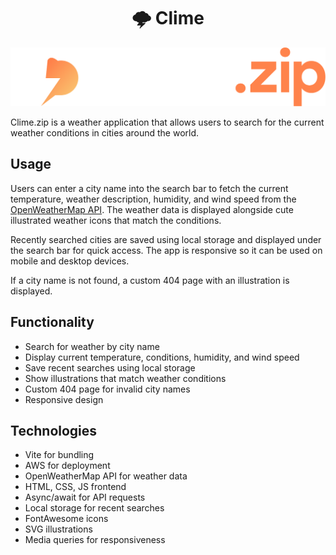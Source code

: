 <h1 align="center">
🌩️ Clime
</h1>

<img src="https://raw.githubusercontent.com/ecthelionvi/Images/main/Clime.png" alt="Clime">

Clime.zip is a weather application that allows users to search for the current weather conditions in cities around the world. 

## Usage

Users can enter a city name into the search bar to fetch the current temperature, weather description, humidity, and wind speed from the [OpenWeatherMap API](https://openweathermap.org/api). The weather data is displayed alongside cute illustrated weather icons that match the conditions.

Recently searched cities are saved using local storage and displayed under the search bar for quick access. The app is responsive so it can be used on mobile and desktop devices.

If a city name is not found, a custom 404 page with an illustration is displayed.

## Functionality

- Search for weather by city name
- Display current temperature, conditions, humidity, and wind speed
- Save recent searches using local storage
- Show illustrations that match weather conditions
- Custom 404 page for invalid city names
- Responsive design

## Technologies

- Vite for bundling 
- AWS for deployment
- OpenWeatherMap API for weather data
- HTML, CSS, JS frontend
- Async/await for API requests
- Local storage for recent searches
- FontAwesome icons
- SVG illustrations
- Media queries for responsiveness
